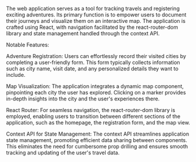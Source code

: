 The web application serves as a tool for tracking travels and registering exciting adventures. Its primary function is to empower users to document their journeys and visualize them on an interactive map. The application is crafted using React, with navigation facilitated by the react-router-dom library and state management handled through the context API.

Notable Features:

Adventure Registration: Users can effortlessly record their visited cities by completing a user-friendly form. This form typically collects information such as city name, visit date, and any personalized details they want to include.

Map Visualization: The application integrates a dynamic map component, pinpointing each city the user has explored. Clicking on a marker provides in-depth insights into the city and the user's experiences there.

React Router: For seamless navigation, the react-router-dom library is employed, enabling users to transition between different sections of the application, such as the homepage, the registration form, and the map view.

Context API for State Management: The context API streamlines application state management, promoting efficient data sharing between components. This eliminates the need for cumbersome prop drilling and ensures smooth tracking and updating of the user's travel data.
